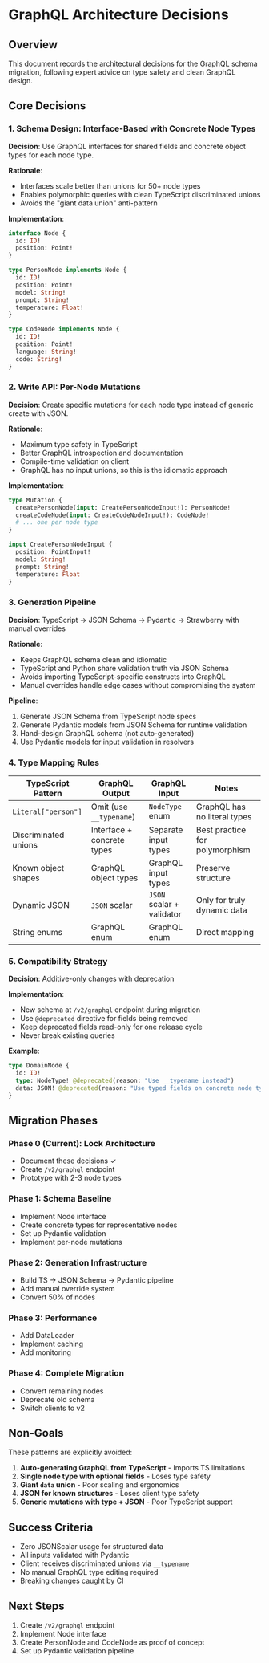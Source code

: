 # GraphQL Architecture Decisions

## Overview
This document records the architectural decisions for the GraphQL schema migration, following expert advice on type safety and clean GraphQL design.

## Core Decisions

### 1. Schema Design: Interface-Based with Concrete Node Types

**Decision**: Use GraphQL interfaces for shared fields and concrete object types for each node type.

**Rationale**:
- Interfaces scale better than unions for 50+ node types
- Enables polymorphic queries with clean TypeScript discriminated unions
- Avoids the "giant data union" anti-pattern

**Implementation**:
```graphql
interface Node {
  id: ID!
  position: Point!
}

type PersonNode implements Node {
  id: ID!
  position: Point!
  model: String!
  prompt: String!
  temperature: Float!
}

type CodeNode implements Node {
  id: ID!
  position: Point!
  language: String!
  code: String!
}
```

### 2. Write API: Per-Node Mutations

**Decision**: Create specific mutations for each node type instead of generic create with JSON.

**Rationale**:
- Maximum type safety in TypeScript
- Better GraphQL introspection and documentation
- Compile-time validation on client
- GraphQL has no input unions, so this is the idiomatic approach

**Implementation**:
```graphql
type Mutation {
  createPersonNode(input: CreatePersonNodeInput!): PersonNode!
  createCodeNode(input: CreateCodeNodeInput!): CodeNode!
  # ... one per node type
}

input CreatePersonNodeInput {
  position: PointInput!
  model: String!
  prompt: String!
  temperature: Float
}
```

### 3. Generation Pipeline

**Decision**: TypeScript → JSON Schema → Pydantic → Strawberry with manual overrides

**Rationale**:
- Keeps GraphQL schema clean and idiomatic
- TypeScript and Python share validation truth via JSON Schema
- Avoids importing TypeScript-specific constructs into GraphQL
- Manual overrides handle edge cases without compromising the system

**Pipeline**:
1. Generate JSON Schema from TypeScript node specs
2. Generate Pydantic models from JSON Schema for runtime validation
3. Hand-design GraphQL schema (not auto-generated)
4. Use Pydantic models for input validation in resolvers

### 4. Type Mapping Rules

| TypeScript Pattern | GraphQL Output | GraphQL Input | Notes |
|-------------------|----------------|---------------|-------|
| `Literal["person"]` | Omit (use `__typename`) | `NodeType` enum | GraphQL has no literal types |
| Discriminated unions | Interface + concrete types | Separate input types | Best practice for polymorphism |
| Known object shapes | GraphQL object types | GraphQL input types | Preserve structure |
| Dynamic JSON | `JSON` scalar | `JSON` scalar + validator | Only for truly dynamic data |
| String enums | GraphQL enum | GraphQL enum | Direct mapping |

### 5. Compatibility Strategy

**Decision**: Additive-only changes with deprecation

**Implementation**:
- New schema at `/v2/graphql` endpoint during migration
- Use `@deprecated` directive for fields being removed
- Keep deprecated fields read-only for one release cycle
- Never break existing queries

**Example**:
```graphql
type DomainNode {
  id: ID!
  type: NodeType! @deprecated(reason: "Use __typename instead")
  data: JSON! @deprecated(reason: "Use typed fields on concrete node types")
}
```

## Migration Phases

### Phase 0 (Current): Lock Architecture
- Document these decisions ✓
- Create `/v2/graphql` endpoint
- Prototype with 2-3 node types

### Phase 1: Schema Baseline
- Implement Node interface
- Create concrete types for representative nodes
- Set up Pydantic validation
- Implement per-node mutations

### Phase 2: Generation Infrastructure
- Build TS → JSON Schema → Pydantic pipeline
- Add manual override system
- Convert 50% of nodes

### Phase 3: Performance
- Add DataLoader
- Implement caching
- Add monitoring

### Phase 4: Complete Migration
- Convert remaining nodes
- Deprecate old schema
- Switch clients to v2

## Non-Goals

These patterns are explicitly avoided:

1. **Auto-generating GraphQL from TypeScript** - Imports TS limitations
2. **Single node type with optional fields** - Loses type safety
3. **Giant `data` union** - Poor scaling and ergonomics
4. **JSON for known structures** - Loses client type safety
5. **Generic mutations with type + JSON** - Poor TypeScript support

## Success Criteria

- Zero JSONScalar usage for structured data
- All inputs validated with Pydantic
- Client receives discriminated unions via `__typename`
- No manual GraphQL type editing required
- Breaking changes caught by CI

## Next Steps

1. Create `/v2/graphql` endpoint
2. Implement Node interface
3. Create PersonNode and CodeNode as proof of concept
4. Set up Pydantic validation pipeline